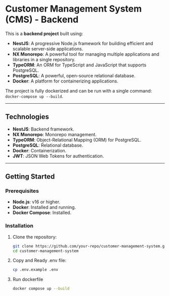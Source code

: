 # Customer Management System (CMS) - Backend

This is a **backend project** built using:
- **NestJS**: A progressive Node.js framework for building efficient and scalable server-side applications.
- **NX Monorepo**: A powerful tool for managing multiple applications and libraries in a single repository.
- **TypeORM**: An ORM for TypeScript and JavaScript that supports PostgreSQL.
- **PostgreSQL**: A powerful, open-source relational database.
- **Docker**: A platform for containerizing applications.

The project is fully dockerized and can be run with a single command: `docker-compose up --build`.

---

## Technologies

- **NestJS**: Backend framework.
- **NX Monorepo**: Monorepo management.
- **TypeORM**: Object-Relational Mapping (ORM) for PostgreSQL.
- **PostgreSQL**: Relational database.
- **Docker**: Containerization.
- **JWT**: JSON Web Tokens for authentication.

---

## Getting Started

### Prerequisites

- **Node.js**: v16 or higher.
- **Docker**: Installed and running.
- **Docker Compose**: Installed.

### Installation

1. Clone the repository:
   ```bash
   git clone https://github.com/your-repo/customer-management-system.git
   cd customer-management-system
2. Copy and Ready .env file:
   ```bash
   cp .env.example .env
3. Run dockerfile
     ```bash
   docker compose up --build
